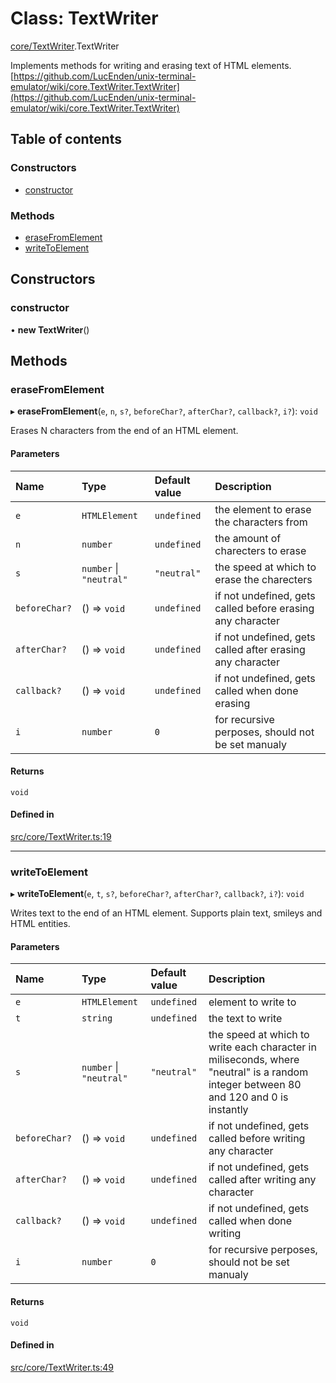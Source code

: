 # Class: TextWriter

[core/TextWriter](../wiki/core.TextWriter).TextWriter

Implements methods for writing and erasing text of HTML elements.
[https://github.com/LucEnden/unix-terminal-emulator/wiki/core.TextWriter.TextWriter](https://github.com/LucEnden/unix-terminal-emulator/wiki/core.TextWriter.TextWriter)

## Table of contents

### Constructors

- [constructor](../wiki/core.TextWriter.TextWriter#constructor)

### Methods

- [eraseFromElement](../wiki/core.TextWriter.TextWriter#erasefromelement)
- [writeToElement](../wiki/core.TextWriter.TextWriter#writetoelement)

## Constructors

### constructor

• **new TextWriter**()

## Methods

### eraseFromElement

▸ **eraseFromElement**(`e`, `n`, `s?`, `beforeChar?`, `afterChar?`, `callback?`, `i?`): `void`

Erases N characters from the end of an HTML element.

#### Parameters

| Name | Type | Default value | Description |
| :------ | :------ | :------ | :------ |
| `e` | `HTMLElement` | `undefined` | the element to erase the characters from |
| `n` | `number` | `undefined` | the amount of charecters to erase |
| `s` | `number` \| ``"neutral"`` | `"neutral"` | the speed at which to erase the charecters |
| `beforeChar?` | () => `void` | `undefined` | if not undefined, gets called before erasing any character |
| `afterChar?` | () => `void` | `undefined` | if not undefined, gets called after erasing any character |
| `callback?` | () => `void` | `undefined` | if not undefined, gets called when done erasing |
| `i` | `number` | `0` | for recursive perposes, should not be set manualy |

#### Returns

`void`

#### Defined in

[src/core/TextWriter.ts:19](https://github.com/LucEnden/unix-terminal-emulator/blob/604a97a/src/core/TextWriter.ts#L19)

___

### writeToElement

▸ **writeToElement**(`e`, `t`, `s?`, `beforeChar?`, `afterChar?`, `callback?`, `i?`): `void`

Writes text to the end of an HTML element. Supports plain text, smileys and HTML entities.

#### Parameters

| Name | Type | Default value | Description |
| :------ | :------ | :------ | :------ |
| `e` | `HTMLElement` | `undefined` | element to write to |
| `t` | `string` | `undefined` | the text to write |
| `s` | `number` \| ``"neutral"`` | `"neutral"` | the speed at which to write each character in miliseconds, where "neutral" is a random integer between 80 and 120 and 0 is instantly |
| `beforeChar?` | () => `void` | `undefined` | if not undefined, gets called before writing any character |
| `afterChar?` | () => `void` | `undefined` | if not undefined, gets called after writing any character |
| `callback?` | () => `void` | `undefined` | if not undefined, gets called when done writing |
| `i` | `number` | `0` | for recursive perposes, should not be set manualy |

#### Returns

`void`

#### Defined in

[src/core/TextWriter.ts:49](https://github.com/LucEnden/unix-terminal-emulator/blob/604a97a/src/core/TextWriter.ts#L49)
